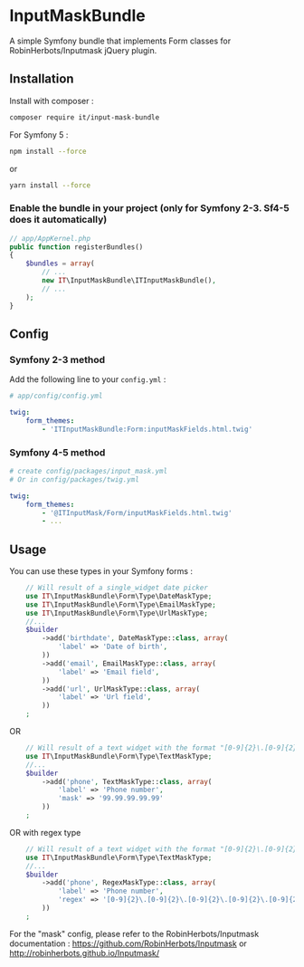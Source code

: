 # InputMaskBundle

A simple Symfony bundle that implements Form classes for RobinHerbots/Inputmask jQuery plugin.

## Installation

Install with composer :
```bash
composer require it/input-mask-bundle
```
For Symfony 5 :
```bash
npm install --force
```
or
```bash
yarn install --force
```

### Enable the bundle in your project (only for Symfony 2-3. Sf4-5 does it automatically)

```php
// app/AppKernel.php
public function registerBundles()
{
    $bundles = array(
        // ...
        new IT\InputMaskBundle\ITInputMaskBundle(),
        // ...
    );
}
```

## Config

### Symfony 2-3 method
Add the following line to your `config.yml` :
```yaml
# app/config/config.yml

twig:
    form_themes:
        - 'ITInputMaskBundle:Form:inputMaskFields.html.twig'
```

### Symfony 4-5 method
```yaml
# create config/packages/input_mask.yml
# Or in config/packages/twig.yml

twig:
    form_themes:
        - '@ITInputMask/Form/inputMaskFields.html.twig'
        - ...
```

## Usage

You can use these types in your Symfony forms :

```php
    // Will result of a single_widget date picker
    use IT\InputMaskBundle\Form\Type\DateMaskType;
    use IT\InputMaskBundle\Form\Type\EmailMaskType;
    use IT\InputMaskBundle\Form\Type\UrlMaskType;
    //...
    $builder
        ->add('birthdate', DateMaskType::class, array(
            'label' => 'Date of birth',
        ))
        ->add('email', EmailMaskType::class, array(
            'label' => 'Email field',
        ))
        ->add('url', UrlMaskType::class, array(
            'label' => 'Url field',
        ))
    ;
```

OR

```php
    // Will result of a text widget with the format "[0-9]{2}\.[0-9]{2}\.[0-9]{2}\.[0-9]{2}\.[0-9]{2}"
    use IT\InputMaskBundle\Form\Type\TextMaskType;
    //...
    $builder
        ->add('phone', TextMaskType::class, array(
            'label' => 'Phone number',
            'mask' => '99.99.99.99.99'
        ))
    ;
```

OR with regex type

```php
    // Will result of a text widget with the format "[0-9]{2}\.[0-9]{2}\.[0-9]{2}\.[0-9]{2}\.[0-9]{2}"
    use IT\InputMaskBundle\Form\Type\TextMaskType;
    //...
    $builder
        ->add('phone', RegexMaskType::class, array(
            'label' => 'Phone number',
            'regex' => '[0-9]{2}\.[0-9]{2}\.[0-9]{2}\.[0-9]{2}\.[0-9]{2}'
        ))
    ;
```

For the "mask" config, please refer to the RobinHerbots/Inputmask documentation :
https://github.com/RobinHerbots/Inputmask
or
http://robinherbots.github.io/Inputmask/
